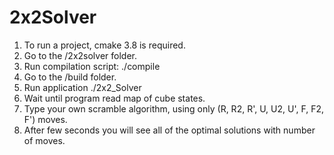 # 2x2Solver

1. To run a project, cmake 3.8 is required.
2. Go to the /2x2solver folder.
3. Run compilation script: ./compile
4. Go to the /build folder.
5. Run application ./2x2_Solver
6. Wait until program read map of cube states.
7. Type your own scramble algorithm, using only
   (R, R2, R', U, U2, U', F, F2, F') moves.
8. After few seconds you will see all of the optimal solutions with number of moves.

